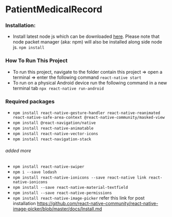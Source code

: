 # PatientMedicalRecord

### Installation:

- Install latest node js which can be downloaded [here](https://nodejs.org/en/download/). Please note that node packet manager (aka: npm) will also be installed along side node js. `npm install`

### How To Run This Project
- To run this project, navigate to the folder contain this project => open a terminal => enter the following command `react-native start`
- To run on a physical Android device run the following command in a new terminal tab `npx react-native run-android`

### Required packages
- `npm install react-native-gesture-handler react-native-reanimated react-native-safe-area-context @react-native-community/masked-view`
- `npm install @react-navigation/native`
- `npm install react-native-animatable`
- `npm install react-native-vector-icons`
- `npm install react-navigation-stack`
###### added more
- `npm install react-native-swiper`
- `npm i --save lodash`
- `npm install react-native-ionicons --save react-native link react-native-ionicons`
- `npm install --save react-native-material-textfield`
- `npm install --save react-native-permissions`
- `npm install react-native-image-picker` 
refer this link for post installation https://github.com/react-native-community/react-native-image-picker/blob/master/docs/Install.md

